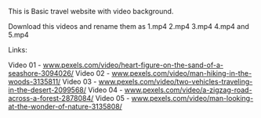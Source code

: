 This is Basic travel website with video background.

Download this videos and rename them as 1.mp4 2.mp4 3.mp4 4.mp4 and 5.mp4


Links:

Video 01 - www.pexels.com/video/heart-figure-on-the-sand-of-a-seashore-3094026/
Video 02 - www.pexels.com/video/man-hiking-in-the-woods-3135811/
Video 03 - www.pexels.com/video/two-vehicles-traveling-in-the-desert-2099568/
Video 04 - www.pexels.com/video/a-zigzag-road-across-a-forest-2878084/
Video 05 - www.pexels.com/video/man-looking-at-the-wonder-of-nature-3135808/
